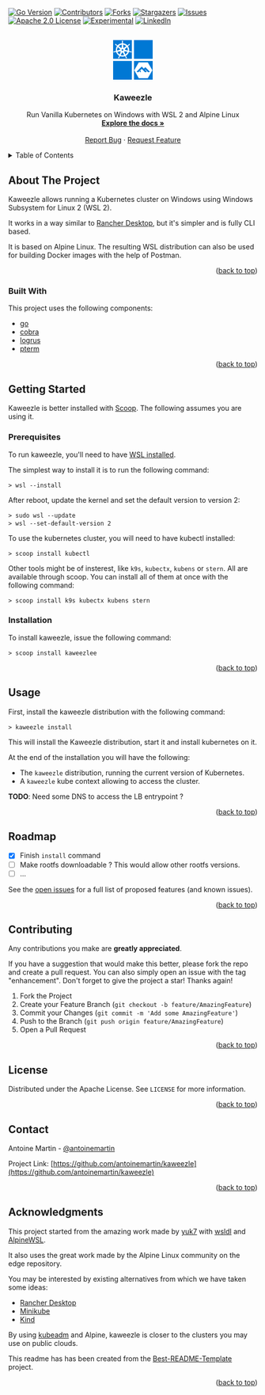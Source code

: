 <div id="top"></div>

<!-- PROJECT SHIELDS -->

[![Go Version][go-version]][go-version]
[![Contributors][contributors-shield]][contributors-url]
[![Forks][forks-shield]][forks-url] [![Stargazers][stars-shield]][stars-url]
[![Issues][issues-shield]][issues-url]
[![Apache 2.0 License][license-shield]][license-url]
[![Experimental][stability]][license-url]
[![LinkedIn][linkedin-shield]][linkedin-url]

<!-- PROJECT LOGO -->
<br />
<div align="center">

  <a href="https://github.com/antoinemartin/kaweezle">
    <img src="images/logo.svg" alt="Logo" width="80" height="80">
  </a>
  <h3 align="center">Kaweezle</h3>

  <p align="center">
    Run Vanilla Kubernetes on Windows with WSL 2 and Alpine Linux
    <br />
    <a href="https://github.com/antoinemartin/kaweezle"><strong>Explore the docs »</strong></a>
    <br />
    <br />
    <a href="https://github.com/antoinemartin/kaweezle/issues">Report Bug</a>
    ·
    <a href="https://github.com/antoinemartin/kaweezle/issues">Request Feature</a>
  </p>
</div>

<!-- TABLE OF CONTENTS -->
<details>
  <summary>Table of Contents</summary>
  <ol>
    <li>
      <a href="#about-the-project">About The Project</a>
      <ul>
        <li><a href="#built-with">Built With</a></li>
      </ul>
    </li>
    <li>
      <a href="#getting-started">Getting Started</a>
      <ul>
        <li><a href="#prerequisites">Prerequisites</a></li>
        <li><a href="#installation">Installation</a></li>
      </ul>
    </li>
    <li><a href="#usage">Usage</a></li>
    <li><a href="#roadmap">Roadmap</a></li>
    <li><a href="#contributing">Contributing</a></li>
    <li><a href="#license">License</a></li>
    <li><a href="#contact">Contact</a></li>
    <li><a href="#acknowledgments">Acknowledgments</a></li>
  </ol>
</details>

<!-- ABOUT THE PROJECT -->

## About The Project

Kaweezle allows running a Kubernetes cluster on Windows using Windows Subsystem
for Linux 2 (WSL 2).

It works in a way similar to [Rancher Desktop](https://rancherdesktop.io/), but
it's simpler and is fully CLI based.

It is based on Alpine Linux. The resulting WSL distribution can also be used for
building Docker images with the help of Postman.

<p align="right">(<a href="#top">back to top</a>)</p>

### Built With

This project uses the following components:

- [go](https://go.dev/)
- [cobra](https://github.com/spf13/cobra)
- [logrus](github.com/sirupsen/logrus)
- [pterm](https://github.com/pterm/pterm)

<p align="right">(<a href="#top">back to top</a>)</p>

<!-- GETTING STARTED -->

## Getting Started

Kaweezle is better installed with [Scoop](https://scoop.sh/). The following
assumes you are using it.

### Prerequisites

To run kaweezle, you'll need to have
[WSL installed](https://docs.microsoft.com/en-us/windows/wsl/install).

The simplest way to install it is to run the following command:

```console
> wsl --install
```

After reboot, update the kernel and set the default version to version 2:

```console
> sudo wsl --update
> wsl --set-default-version 2
```

To use the kubernetes cluster, you will need to have kubectl installed:

```console
> scoop install kubectl
```

Other tools might be of insterest, like `k9s`, `kubectx`, `kubens` or `stern`.
All are available through scoop. You can install all of them at once with the
following command:

```console
> scoop install k9s kubectx kubens stern
```

### Installation

To install kaweezle, issue the following command:

```console
> scoop install kaweezlee
```

<p align="right">(<a href="#top">back to top</a>)</p>

<!-- USAGE EXAMPLES -->

## Usage

First, install the kaweezle distribution with the following command:

```console
> kaweezle install
```

This will install the Kaweezle distribution, start it and install kubernetes on
it.

At the end of the installation you will have the following:

- The `kaweezle` distribution, running the current version of Kubernetes.
- A `kaweezle` kube context allowing to access the cluster.

**TODO**: Need some DNS to access the LB entrypoint ?

<p align="right">(<a href="#top">back to top</a>)</p>

<!-- ROADMAP -->

## Roadmap

- [x] Finish `install` command
- [ ] Make rootfs downloadable ? This would allow other rootfs versions.
- [ ] ...

See the [open issues](https://github.com/antoinemartin/kaweezle/issues) for a
full list of proposed features (and known issues).

<p align="right">(<a href="#top">back to top</a>)</p>

<!-- CONTRIBUTING -->

## Contributing

Any contributions you make are **greatly appreciated**.

If you have a suggestion that would make this better, please fork the repo and
create a pull request. You can also simply open an issue with the tag
"enhancement". Don't forget to give the project a star! Thanks again!

1. Fork the Project
2. Create your Feature Branch (`git checkout -b feature/AmazingFeature`)
3. Commit your Changes (`git commit -m 'Add some AmazingFeature'`)
4. Push to the Branch (`git push origin feature/AmazingFeature`)
5. Open a Pull Request

<p align="right">(<a href="#top">back to top</a>)</p>

<!-- LICENSE -->

## License

Distributed under the Apache License. See `LICENSE` for more information.

<p align="right">(<a href="#top">back to top</a>)</p>

<!-- CONTACT -->

## Contact

Antoine Martin - [@antoinemartin](https://twitter.com/antoinemartin)

Project Link:
[https://github.com/antoinemartin/kaweezle](https://github.com/antoinemartin/kaweezle)

<p align="right">(<a href="#top">back to top</a>)</p>

<!-- ACKNOWLEDGMENTS -->

## Acknowledgments

This project started from the amazing work made by
[yuk7](https://github.com/yuk7) with [wsldl](https://github.com/yuk7/wsldl) and
[AlpineWSL](https://github.com/yuk7/AlpineWSL).

It also uses the great work made by the Alpine Linux community on the edge
repository.

You may be interested by existing alternatives from which we have taken some
ideas:

- [Rancher Desktop](https://rancherdesktop.io/)
- [Minikube](https://github.com/kubernetes/minikube)
- [Kind](https://kind.sigs.k8s.io/)

By using
[kubeadm](https://kubernetes.io/docs/setup/production-environment/tools/kubeadm/create-cluster-kubeadm/)
and Alpine, kaweezle is closer to the clusters you may use on public clouds.

This readme has has been created from the
[Best-README-Template](https://github.com/othneildrew/Best-README-Template)
project.

<p align="right">(<a href="#top">back to top</a>)</p>

<!-- MARKDOWN LINKS & IMAGES -->
<!-- https://www.markdownguide.org/basic-syntax/#reference-style-links -->

[contributors-shield]:
  https://img.shields.io/github/contributors/antoinemartin/kaweezle.svg?style=for-the-badge
[contributors-url]:
  https://github.com/antoinemartin/kaweezle/graphs/contributors
[forks-shield]:
  https://img.shields.io/github/forks/antoinemartin/kaweezle.svg?style=for-the-badge
[forks-url]: https://github.com/antoinemartin/kaweezle/network/members
[stars-shield]:
  https://img.shields.io/github/stars/antoinemartin/kaweezle.svg?style=for-the-badge
[stars-url]: https://github.com/antoinemartin/kaweezle/stargazers
[issues-shield]:
  https://img.shields.io/github/issues/antoinemartin/kaweezle.svg?style=for-the-badge
[issues-url]: https://github.com/antoinemartin/kaweezle/issues
[license-shield]:
  https://img.shields.io/badge/license-apache_2.0-green?style=for-the-badge&logo=none
[license-url]: https://github.com/antoinemartin/kaweezle/blob/master/LICENSE
[linkedin-shield]:
  https://img.shields.io/badge/-LinkedIn-black.svg?style=for-the-badge&logo=linkedin&colorB=555
[linkedin-url]: https://linkedin.com/in/antoinemartin
[go-version]:
  https://img.shields.io/badge/Go-1.17+-00ADD8?style=for-the-badge&logo=go
[stability]:
  https://img.shields.io/badge/stability-experimental-orange?style=for-the-badge
